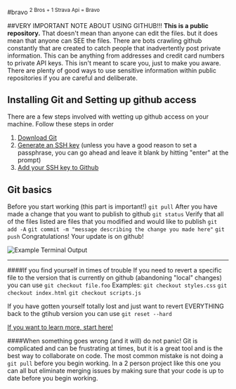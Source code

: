 #bravo
<sup>2 Bros + 1 Strava Api = Bravo</sup>

##VERY IMPORTANT NOTE ABOUT USING GITHUB!!!
**This is a public repository.**  That doesn't mean than anyone can edit the files. but it does mean that anyone can SEE the files.  There are bots crawling github constantly that are created to catch people that inadvertently post private information.  This can be anything from addresses and credit card numbers to private API keys.  This isn't meant to scare you, just to make you aware.  There are plenty of good ways to use sensitive information within public repositories if you are careful and deliberate.

## Installing Git and Setting up github access
There are a few steps involved with wetting up github access on your machine.  Follow these steps in order

1. [Download Git](https://git-scm.com/download/mac)
2. [Generate an SSH key](https://help.github.com/articles/generating-a-new-ssh-key-and-adding-it-to-the-ssh-agent/) (unless you have a good reason to set a passphrase, you can go ahead and leave it blank by hitting "enter" at the prompt)
3. [Add your SSH key to Github](https://help.github.com/articles/adding-a-new-ssh-key-to-your-github-account/)


## Git basics
Before you start working (this part is important!)
`git pull`
After you have made a change that you want to publish to github
`git status` 
Verify that all of the files listed are files that you modified and would like to publish
`git add -A`
`git commit -m "message describing the change you made here"`
`git push`
Congratulations!  Your update is on github!

![Example Terminal Output](http://imgur.com/CYClTN3)

----------
####If you find yourself in times of trouble
If you need to revert a specific file to the version that is currently on github (abandoning "local" changes) you can use `git checkout file.foo`
Examples:
`git checkout styles.css`
`git checkout index.html`
`git checkout scripts.js`

If you have gotten yourself totally lost and just want to revert EVERYTHING back to the gtihub version you can use `git reset --hard`

[If you want to learn more, start here!](https://try.github.io/)

####When something goes wrong (and it will) do not panic!
Git is complicated and can be frustrating at times, but it is a great tool and is the best way to collaborate on code.  The most common mistake is not doing a `git pull` before you begin working.  In a 2 person project like this one you can all but eliminate merging issues by making sure that your code is up to date before you begin working.

